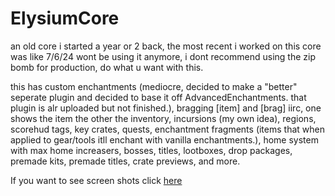 # ElysiumCore
an old core i started a year or 2 back, the most recent i worked on this core was like 7/6/24 wont be using it anymore, i dont recommend using the zip bomb for production, do what u want with this.

this has custom enchantments (mediocre, decided to make a "better" seperate plugin and decided to base it off AdvancedEnchantments. that plugin is alr uploaded but not finished.), bragging [item] and [brag] iirc, one shows the item the other the inventory, incursions (my own idea), regions, scorehud tags, key crates, quests, enchantment fragments (items that when applied to gear/tools itll enchant with vanilla enchantments.), home system with max home increasers, bosses, titles, lootboxes, drop packages, premade kits, premade titles, crate previews, and more.

If you want to see screen shots click [here](https://github.com/MrEcstsy/ElysiumCore/blob/main/photos.md)
